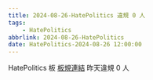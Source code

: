 ```yaml
---
title: 2024-08-26-HatePolitics 違規 0 人
tags:
    - HatePolitics
abbrlink: 2024-08-26-HatePolitics
date: HatePolitics-2024-08-26 12:00:00
---
```

HatePolitics 板 [板規連結](https://www.ptt.cc/bbs/HatePolitics/M.1617115262.A.D60.html)
昨天違規 0 人
